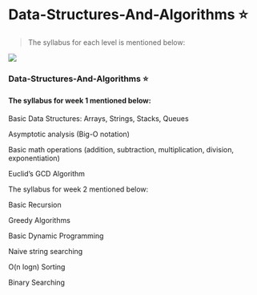 # Data-Structures-And-Algorithms :star:
> The syllabus for each level is mentioned below:

![](http://inside.mines.edu/UserFiles/Image/ComputerScience/CS%20PDFs/algorithms.png)

### Data-Structures-And-Algorithms  :star:
#### The syllabus for week 1 mentioned below:

Basic Data Structures: Arrays, Strings, Stacks, Queues

Asymptotic analysis (Big-O notation)

Basic math operations (addition, subtraction, multiplication, division, exponentiation)

Euclid’s GCD Algorithm



The syllabus for week 2 mentioned below:


Basic Recursion

Greedy Algorithms

Basic Dynamic Programming

Naive string searching

O(n logn) Sorting

Binary Searching
